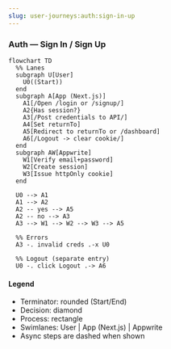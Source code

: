 ```yaml
---
slug: user-journeys:auth:sign-in-up
---
```


### Auth — Sign In / Sign Up

```mermaid
flowchart TD
  %% Lanes
  subgraph U[User]
    U0((Start))
  end
  subgraph A[App (Next.js)]
    A1[/Open /login or /signup/]
    A2{Has session?}
    A3[/Post credentials to API/]
    A4[Set returnTo]
    A5[Redirect to returnTo or /dashboard]
    A6[/Logout -> clear cookie/]
  end
  subgraph AW[Appwrite]
    W1[Verify email+password]
    W2[Create session]
    W3[Issue httpOnly cookie]
  end

  U0 --> A1
  A1 --> A2
  A2 -- yes --> A5
  A2 -- no --> A3
  A3 --> W1 --> W2 --> W3 --> A5

  %% Errors
  A3 -. invalid creds .-x U0

  %% Logout (separate entry)
  U0 -. click Logout .-> A6
```

#### Legend
- Terminator: rounded (Start/End)
- Decision: diamond
- Process: rectangle
- Swimlanes: User | App (Next.js) | Appwrite
- Async steps are dashed when shown
